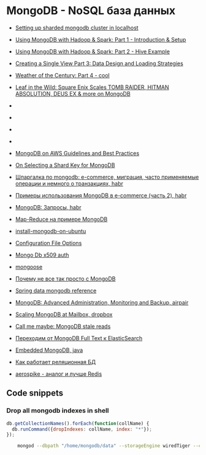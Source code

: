 # MongoDB - NoSQL база данных
 - [Setting up sharded mongodb cluster in localhost](http://www.javacodegeeks.com/2015/02/setting-up-sharded-mongodb-cluster-in-localhost.html)
 - [Using MongoDB with Hadoop & Spark: Part 1 - Introduction & Setup](https://www.mongodb.com/blog/post/using-mongodb-hadoop-spark-part-1-introduction-setup)
 - [Using MongoDB with Hadoop & Spark: Part 2 - Hive Example](https://www.mongodb.com/blog/post/using-mongodb-hadoop-spark-part-2-hive-example)
 - [Creating a Single View Part 3: Data Design and Loading Strategies](https://www.mongodb.com/blog/post/creating-single-view-part-3-data-design-and-loading-strategies)
 - [Weather of the Century: Part 4 - cool](https://www.mongodb.com/blog/post/weather-century-part-4)

 - [Leaf in the Wild: Square Enix Scales TOMB RAIDER, HITMAN ABSOLUTION, DEUS EX & more on MongoDB](https://www.mongodb.com/blog/post/leaf-in-the-wild-square-enix-scales-tomb-raider-hitman-absolution-deus-ex-and-more-on-mongodb)
 - [](http://blog.mongodb.org/post/65517193370/schema-design-for-time-series-data-in-mongodb)
 - [](https://www.mongodb.com/presentations/mongodb-time-series-data-part-2-analyzing-time-series-data-using-aggregation-framework)
 - [](https://www.mongodb.com/presentations/mongodb-time-series-data-part-3-sharding)

 - [](http://3t.io/blog/mongodb-aggregation-queries-easily-mongochef/)
 - [MongoDB on AWS Guidelines and Best Practices ](http://d0.awsstatic.com/whitepapers/AWS_NoSQL_MongoDB.pdf)
 - [On Selecting a Shard Key for MongoDB](https://www.mongodb.com/blog/post/on-selecting-a-shard-key-for-mongodb)

 - [Шпаргалка по mongodb: e-commerce, миграция, часто применяемые операции и немного о транзакциях, habr](http://habrahabr.ru/post/259219/)
 - [Примеры использования MongoDB в e-commerce (часть 2), habr](http://habrahabr.ru/post/260291/)
 - [MongoDB: Запросы, habr](http://habrahabr.ru/post/134590/)
 - [Map-Reduce на примере MongoDB](http://habrahabr.ru/post/184130/)

 - [install-mongodb-on-ubuntu](http://docs.mongodb.org/manual/tutorial/install-mongodb-on-ubuntu/)
 - [Configuration File Options](http://docs.mongodb.org/manual/reference/configuration-options/#dbpath)
 - [Mongo Db x509 auth](http://docs.mongodb.org/manual/tutorial/configure-x509-client-authentication/#x509-client-authentication)
 - [mongoose](https://github.com/Automattic/mongoose)
 - [Почему не все так просто с MongoDB](http://habrahabr.ru/post/265747/)
 - [Spring data mongodb reference](http://docs.spring.io/spring-data/mongodb/docs/current/reference/html/)
 - [MongoDB: Advanced Administration, Monitoring and Backup, airpair](https://www.airpair.com/mongodb/posts/mongodb-advanced-administration-mon-and-backup)
 - [Scaling MongoDB at Mailbox, dropbox](https://blogs.dropbox.com/tech/2013/09/scaling-mongodb-at-mailbox/)
 - [Call me maybe: MongoDB stale reads](https://aphyr.com/posts/322-call-me-maybe-mongodb-stale-reads)
 - [Переходим от MongoDB Full Text к ElasticSearch](http://habrahabr.ru/company/likeastore/blog/223109/)

 - [Embedded MongoDB, java](https://github.com/flapdoodle-oss/de.flapdoodle.embed.mongo)

 - [Как работает реляционная БД](http://habrahabr.ru/company/mailru/blog/266811/)
 - [aerospike - аналог и лучше Redis](https://github.com/aerospike/aerospike-server)

## Code snippets

### Drop all mongodb indexes in shell
```js
db.getCollectionNames().forEach(function(collName) {
  db.runCommand({dropIndexes: collName, index: "*"});
});
```

```bash
    mongod --dbpath "/home/mongodb/data" --storageEngine wiredTiger --config "/home/mongodb/mongodb.conf" --logpath "/home/mongodb/logs/main.log" --fork --bind_ip 0.0.0.0
```
